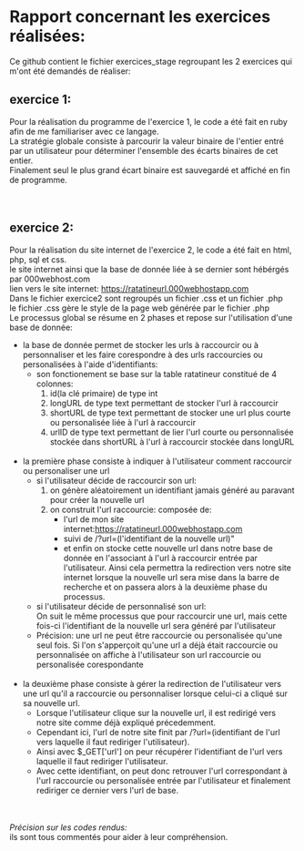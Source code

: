 # Rapport concernant les exercices réalisées:
Ce github contient le fichier exercices_stage regroupant les 2 exercices qui m'ont été demandés de réaliser:

## exercice 1:</br>
Pour la réalisation du programme de l'exercice 1, le code a été fait en ruby afin de me familiariser avec ce langage.</br>
La stratégie globale consiste à parcourir la valeur binaire de l'entier entré par un utilisateur pour déterminer l'ensemble des écarts binaires de cet entier.</br> 
Finalement seul le plus grand écart binaire est sauvegardé et affiché en fin de programme.</br></br></br>

## exercice 2:</br>
Pour la réalisation du site internet de l'exercice 2, le code a été fait en html, php, sql et css.</br>
le site internet ainsi que la base de donnée liée à se dernier sont hébérgés par 000webhost.com </br>
lien vers le site internet: https://ratatineurl.000webhostapp.com </br>
Dans le fichier exercice2 sont regroupés un fichier .css et un fichier .php</br>
le fichier .css gère le style de la page web générée par le fichier .php</br>
Le processus global se résume en 2 phases et repose sur l'utilisation d'une base de donnée:
- la base de donnée permet de stocker les urls à raccourcir ou à personnaliser et les faire corespondre à des urls raccourcies ou personalisées à l'aide d'identifiants:</br>
  * son fonctionement se base sur la table ratatineur constitué de 4 colonnes:</br>
    1. id(la clé primaire) de type int</br>
    2. longURL de type text permettant de stocker l'url à raccourcir</br>
    3. shortURL de type text permettant de stocker une url plus courte ou personalisée liée à l'url à raccourcir</br>
    4. urlID de type text permettant de lier l'url courte ou personnalisée stockée dans shortURL à l'url à raccourcir stockée dans longURL</br></br>
- la première phase consiste à indiquer à l'utilisateur comment raccourcir ou personaliser une url</br>
  * si l'utilisateur décide de raccourcir son url:</br>
    1. on génère aléatoirement un identifiant jamais généré au paravant pour créer la nouvelle url</br>
    2. on construit l'url raccourcie: composée de:</br>
          - l'url de mon site internet:https://ratatineurl.000webhostapp.com</br>
          - suivi de /?url=(l'identifiant de la nouvelle url)"</br>
          - et enfin on stocke cette nouvelle url dans notre base de donnée en l'associant à l'url à raccourcir entrée par l'utilisateur.
            Ainsi cela permettra la redirection vers notre site internet lorsque la nouvelle url sera mise dans la barre de recherche et on passera alors à la deuxième phase du processus.
   * si l'utilisateur décide de personnalisé son url:</br> 
     On suit le même processus que pour raccourcir une url, mais cette fois-ci l'identifiant de la nouvelle url sera généré par l'utilisateur</br>
   * Précision: une url ne peut être raccourcie ou personalisée qu'une seul fois. Si l'on s'apperçoit qu'une url a déjà était raccourcie ou personnalisée on affiche à l'utilisateur son url raccourcie ou personalisée corespondante </br></br>
- la deuxième phase consiste à gérer la redirection de l'utilisateur vers une url qu'il a raccourcie ou personnaliser lorsque celui-ci a cliqué sur sa nouvelle url.</br>
   * Lorsque l'utilisateur clique sur la nouvelle url, il est redirigé vers notre site comme déjà expliqué précedemment.
   * Cependant ici, l'url de notre site finit par /?url=(identifiant de l'url vers laquelle il faut rediriger l'utilisateur).
   * Ainsi avec $_GET['url'] on peur récupérer l'identifiant de l'url vers laquelle il faut rediriger l'utilisateur.
   * Avec cette identifiant, on peut donc retrouver l'url correspondant à l'url raccourcie ou personalisée entrée par l'utilisateur et finalement rediriger ce dernier vers l'url de base. </br></br></br>
   
*Précision sur les codes rendus:*</br>
ils sont tous commentés pour aider à leur compréhension.
